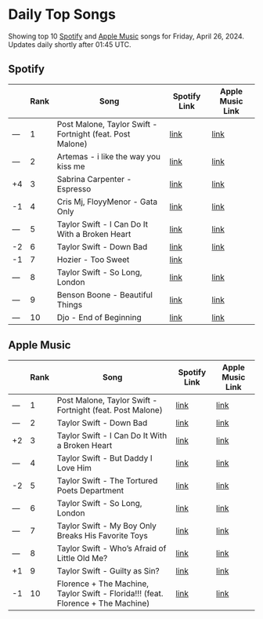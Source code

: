 # Daily Top Songs

Showing top 10 [Spotify](#spotify) and [Apple Music](#apple-music) songs for Friday, April 26, 2024. Updates daily shortly after 01:45 UTC.

## Spotify

|             | Rank            | Song            | Spotify Link                    | Apple Music Link                                                                             |
| ----------- | --------------- | --------------- | ------------------------------- | -------------------------------------------------------------------------------------------- |
| — | 1 | Post Malone, Taylor Swift - Fortnight (feat. Post Malone) | [link](https://open.spotify.com/track/2OzhQlSqBEmt7hmkYxfT6m) | [link](https://music.apple.com/us/song/fortnight-feat-post-malone/1742057775) |
| — | 2 | Artemas - i like the way you kiss me | [link](https://open.spotify.com/track/2GxrNKugF82CnoRFbQfzPf) | [link](https://music.apple.com/us/song/i-like-the-way-you-kiss-me/1736426869) |
| +4 | 3 | Sabrina Carpenter - Espresso | [link](https://open.spotify.com/track/2qSkIjg1o9h3YT9RAgYN75) | [link](https://music.apple.com/us/song/espresso/1740212434) |
| -1 | 4 | Cris Mj, FloyyMenor - Gata Only | [link](https://open.spotify.com/track/6XjDF6nds4DE2BBbagZol6) | [link](https://music.apple.com/us/song/gata-only/1727813561) |
| — | 5 | Taylor Swift - I Can Do It With a Broken Heart | [link](https://open.spotify.com/track/4q5YezDOIPcoLr8R81x9qy) | [link](https://music.apple.com/us/song/i-can-do-it-with-a-broken-heart/1742058104) |
| -2 | 6 | Taylor Swift - Down Bad | [link](https://open.spotify.com/track/2F3N9tdombb64aW6VtZOdo) | [link](https://music.apple.com/us/song/down-bad/1736268377) |
| -1 | 7 | Hozier - Too Sweet | [link](https://open.spotify.com/track/3HMY0r2BAdpasXMY8rseR0) |  |
| — | 8 | Taylor Swift - So Long, London | [link](https://open.spotify.com/track/0mWVScJbxO3tbXuiZOxYZE) | [link](https://music.apple.com/us/song/so-long-london/1736268386) |
| — | 9 | Benson Boone - Beautiful Things | [link](https://open.spotify.com/track/6tNQ70jh4OwmPGpYy6R2o9) | [link](https://music.apple.com/us/song/beautiful-things/1724488124) |
| — | 10 | Djo - End of Beginning | [link](https://open.spotify.com/track/3qhlB30KknSejmIvZZLjOD) | [link](https://music.apple.com/us/song/end-of-beginning/1632448108) |

## Apple Music

|             | Rank            | Song            | Spotify Link                    | Apple Music Link                   |
| ----------- | --------------- | --------------- | ------------------------------- | ---------------------------------- |
| — | 1 | Post Malone, Taylor Swift - Fortnight (feat. Post Malone) | [link](https://open.spotify.com/track/2OzhQlSqBEmt7hmkYxfT6m) | [link](https://music.apple.com/us/song/fortnight-feat-post-malone/1742057775) |
| — | 2 | Taylor Swift - Down Bad | [link](https://open.spotify.com/track/2F3N9tdombb64aW6VtZOdo) | [link](https://music.apple.com/us/song/down-bad/1736268377) |
| +2 | 3 | Taylor Swift - I Can Do It With a Broken Heart | [link](https://open.spotify.com/track/4q5YezDOIPcoLr8R81x9qy) | [link](https://music.apple.com/us/song/i-can-do-it-with-a-broken-heart/1742058104) |
| — | 4 | Taylor Swift - But Daddy I Love Him | [link](https://open.spotify.com/track/5og4Qzt92jJzVDkOtSEilb) | [link](https://music.apple.com/us/song/but-daddy-i-love-him/1736268392) |
| -2 | 5 | Taylor Swift - The Tortured Poets Department | [link](https://open.spotify.com/track/3NMrVbIVWT3fPXBj0rNDKG) | [link](https://music.apple.com/us/song/the-tortured-poets-department/1736268195) |
| — | 6 | Taylor Swift - So Long, London | [link](https://open.spotify.com/track/0mWVScJbxO3tbXuiZOxYZE) | [link](https://music.apple.com/us/song/so-long-london/1736268386) |
| — | 7 | Taylor Swift - My Boy Only Breaks His Favorite Toys | [link](https://open.spotify.com/track/05msZuGKP3OCUGQnvLBOf4) | [link](https://music.apple.com/us/song/my-boy-only-breaks-his-favorite-toys/1736268196) |
| — | 8 | Taylor Swift - Who’s Afraid of Little Old Me? | [link](https://open.spotify.com/track/36t6frENUtCYKuZus6aYDO) | [link](https://music.apple.com/us/song/whos-afraid-of-little-old-me/1742058100) |
| +1 | 9 | Taylor Swift - Guilty as Sin? | [link](https://open.spotify.com/track/5CUI8RI70agSuT2fIeYuK0) | [link](https://music.apple.com/us/song/guilty-as-sin/1742058097) |
| -1 | 10 | Florence + The Machine, Taylor Swift - Florida!!! (feat. Florence + The Machine) | [link](https://open.spotify.com/track/3ZVFcD8Wlw9T9klGqmJf9F) | [link](https://music.apple.com/us/song/florida-feat-florence-the-machine/1736268400) |
